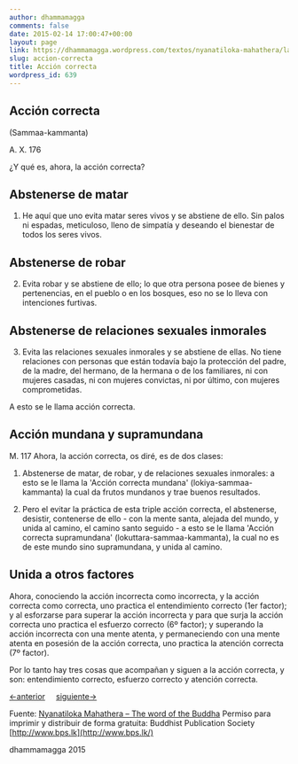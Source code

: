 ```yaml
---
author: dhammamagga
comments: false
date: 2015-02-14 17:00:47+00:00
layout: page
link: https://dhammamagga.wordpress.com/textos/nyanatiloka-mahathera/la-palabra-del-buddha/la-noble-verdad-del-camino-que-lleva-a-la-extincion-del-sufrimiento/accion-correcta/
slug: accion-correcta
title: Acción correcta
wordpress_id: 639
---
```


## Acción correcta
(Sammaa-kammanta)


A. X. 176

¿Y qué es, ahora, la acción correcta?


## Abstenerse de matar


1. He aquí que uno evita matar seres vivos y se abstiene de ello. Sin palos ni espadas, meticuloso, lleno de simpatía y deseando el bienestar de todos los seres vivos.


## Abstenerse de robar


2. Evita robar y se abstiene de ello; lo que otra persona posee de bienes y pertenencias, en el pueblo o en los bosques, eso no se lo lleva con intenciones furtivas.


## Abstenerse de relaciones sexuales inmorales


3. Evita las relaciones sexuales inmorales y se abstiene de ellas. No tiene relaciones con personas que están todavía bajo la protección del padre, de la madre, del hermano, de la hermana o de los familiares, ni con mujeres casadas, ni con mujeres convictas, ni por último, con mujeres comprometidas.

A esto se le llama acción correcta.


## Acción mundana y supramundana


M. 117
Ahora, la acción correcta, os diré, es de dos clases:

1. Abstenerse de matar, de robar, y de relaciones sexuales inmorales: a esto se le llama la 'Acción correcta mundana' (lokiya-sammaa-kammanta) la cual da frutos mundanos y trae buenos resultados.

2. Pero el evitar la práctica de esta triple acción correcta, el abstenerse, desistir, contenerse de ello - con la mente santa, alejada del mundo, y unida al camino, el camino santo seguido - a esto se le llama 'Acción correcta supramundana' (lokuttara-sammaa-kammanta), la cual no es de este mundo sino supramundana, y unida al camino.


## Unida a otros factores


Ahora, conociendo la acción incorrecta como incorrecta, y la acción correcta como correcta, uno practica el entendimiento correcto (1er factor); y al esforzarse para superar la acción incorrecta y para que surja la acción correcta uno practica el esfuerzo correcto (6º factor); y superando la acción incorrecta con una mente atenta, y permaneciendo con una mente atenta en posesión de la acción correcta, uno practica la atención correcta (7º factor).

Por lo tanto hay tres cosas que acompañan y siguen a la acción correcta, y son: entendimiento correcto, esfuerzo correcto y atención correcta.


[<-anterior](https://dhammamagga.wordpress.com/textos/nyanatiloka-mahathera/la-palabra-del-buddha/la-noble-verdad-del-camino-que-lleva-a-la-extincion-del-sufrimiento/habla-correcta/)     [siguiente->](https://dhammamagga.wordpress.com/textos/nyanatiloka-mahathera/la-palabra-del-buddha/la-noble-verdad-del-camino-que-lleva-a-la-extincion-del-sufrimiento/modo-de-vida-correcto/)




Fuente: [Nyanatiloka Mahathera – The word of the Buddha](http://www.enabling.org/ia/vipassana/Archive/N/Nyanatiloka/WOB/index.html)
Permiso para imprimir y distribuir de forma gratuita:
Buddhist Publication Society
[http://www.bps.lk](http://www.bps.lk/)




dhammamagga 2015
